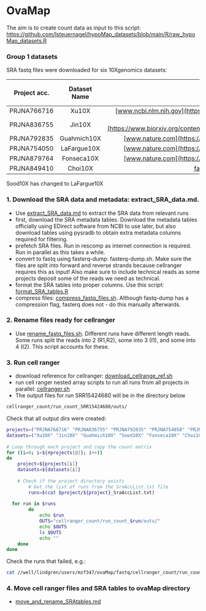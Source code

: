 # OvaMap

The aim is to create count data as input to this script: https://github.com/lsteuernagel/hypoMap_datasets/blob/main/R/raw_hypoMap_datasets.R

### Group 1 datasets 
SRA fastq files were downloaded for six 10Xgenomics datasets: 

| Project acc.  | Dataset Name | Paper URL | Number of Samples | Number of runs   | Number of cells | Number of cell types |
| :-----------: |:------------:|:---------:|:-----------------:|:----------------:|:---------------:|:--------------------:|
| PRJNA766716   | Xu10X        | [www.ncbi.nlm.nih.gov](https://www.ncbi.nlm.nih.gov/pmc/articles/PMC9662915/)          | 5                 | 20               | 26,060          |  8                    |
| PRJNA836755   | Jin10X       | [www.biorxiv.org](https://www.biorxiv.org/content/biorxiv/early/2022/05/19/2022.05.18.492547.full.pdf)          | 8                 | 8                | 42,568          | 8                    |
| PRJNA792835   | Guahmich10X  |  [www.nature.com](https://www.nature.com/articles/s42003-022-04384-8)         | 9                 | 10               | 48,147          | 22, 6                |
| PRJNA754050   | LaFargue10X  | [www.nature.com](https://www.nature.com/articles/s41467-023-36910-5)          | 1                 | 1                |                 | 6                    |
| PRJNA879764   | Fonseca10X   | [www.nature.com](https://www.nature.com/articles/s41588-022-01254-1)          | 4                 | 11               | 22,219          | 9                    |
| PRJNA849410   | Choi10X      | [faseb.onlinelibrary.wiley.com](https://faseb.onlinelibrary.wiley.com/doi/10.1096/fj.202201746RR)          | 4                 | 8                | 7609            | 18, 13               |

Sood10X has changed to LaFargue10X

### 1. Download the SRA data and metadata: extract_SRA_data.md. 
 - Use [extract_SRA_data.md](https://github.com/melparker101/OvaMap/blob/main/prepare_datasets/SRA/extract_SRA_data.md) to extract the SRA data from relevant runs
 - first, download the SRA metadata tables. Download the metadata tables officially using EDirect software from NCBI to use later, but also download tables using pysradb to obtain extra metadata columns required for filtering.
 - prefetch SRA files. Run in rescomp as internet connection is required. Run in parallel as this takes a while.
 - convert to fastq using fasterq-dump: fasterq-dump.sh. Make sure the files are split into forward and reverse strands because cellranger requires this as input! Also make sure to include technical reads as some projects deposit some of the reads we need as technical.
 - format the SRA tables into proper columns. Use this script: [format_SRA_tables.R](https://github.com/melparker101/OvaMap/blob/main/prepare_datasets/SRA/format_SRA_tables.R)
 - compress files: [compress_fastq_files.sh](https://github.com/melparker101/OvaMap/blob/main/prepare_datasets/SRA/compress_fastq_files.sh). Although fastq-dump has a compression flag, fasterq does not - do this manually afterwards.
### 2. Rename files ready for cellranger
 - Use [rename_fastq_files.sh](https://github.com/melparker101/OvaMap/blob/main/prepare_datasets/SRA/rename_fastq_files.sh). Different runs have different length reads. Some runs split the reads into 2 (R1,R2), some into 3 (I1), and some into 4 (I2). This script accounts for these.
### 3. Run cell ranger
 - download reference for cellranger: [download_cellrange_ref.sh](https://github.com/melparker101/OvaMap/blob/main/prepare_datasets/SRA/download_cellrange_ref.sh)
 - run cell ranger nested array scripts to run all runs from all projects in parallel: [cellranger.sh](https://github.com/melparker101/OvaMap/blob/main/prepare_datasets/SRA/cellranger.sh)
 - The output files for run SRR15424680 will be in the directory below
```bash
cellranger_count/run_count_SRR15424680/outs/
```

Check that all output dirs were created:
```bash
projects=("PRJNA766716" "PRJNA836755" "PRJNA792835" "PRJNA754050" "PRJNA879764" "PRJNA849410")
datasets=("Xu10X" "Jin10X" "Guahmich10X" "Sood10X" "Fonseca10X" "Choi10X")
  
# Loop through each project and copy the count matrix
for ((i=0; i<${#projects[@]}; i++))
do
    project=${projects[i]}
    datasets=${datasets[i]}
    
    # Check if the project directory exists
        # Get the list of runs from the SraAccList.txt file
        runs=$(cat $project/${project}_SraAccList.txt)
  
  for run in $runs
        do
            echo $run
            OUTS="cellranger_count/run_count_$run/outs/"
            echo $OUTS
            ls $OUTS
            echo ""  
    done
done
```
Check the runs that failed, e.g.: 
```bash
cat //well/lindgren/users/mzf347/ovaMap/fastq/cellranger_count/run_count_SRR17351745/_log
```
### 4. Move cell ranger files and SRA tables to ovaMap directory
- [move_and_rename_SRAtables.md](https://github.com/melparker101/OvaMap/blob/main/prepare_datasets/SRA/move_and_rename_SRAtables.md)






